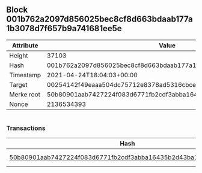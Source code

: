 ## Block 001b762a2097d856025bec8cf8d663bdaab177a1b3078d7f657b9a741681ee5e

Attribute | Value
--- | ---
Height | 37103
Hash | 001b762a2097d856025bec8cf8d663bdaab177a1b3078d7f657b9a741681ee5e
Timestamp | 2021-04-24T18:04:03+00:00
Target | 00254142f49eaaa504dc75712e8378ad5316cbcead634704b3734b6271167cc4
Merke root | 50b80901aab7427224f083d6771fb2cdf3abba16435b2d43ba11acc26bece3b7
Nonce | 2136534393

```

```

### Transactions

Hash | Amount
--- | ---
[50b80901aab7427224f083d6771fb2cdf3abba16435b2d43ba11acc26bece3b7](50b80901aab7427224f083d6771fb2cdf3abba16435b2d43ba11acc26bece3b7.md) | 10.00000000 SKEPTI 

